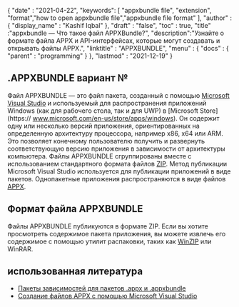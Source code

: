 {
  "date" : "2021-04-22",
  "keywords": [ "appxbundle file", "extension", "format","how to open appxbundle file","appxbundle file format" ],
  "author" : {
    "display_name" : "Kashif Iqbal"
},
  "draft" : "false",
  "toc" : true,
  "title" :"appxbundle — Что такое файл APPXBundle?",
  "description":"Узнайте о формате файла APPX и API-интерфейсах, которые могут создавать и открывать файлы APPX.",
  "linktitle" : "APPXBUNDLE",
  "menu" : {
    "docs" : {
      "parent" : "programming"
}
},
  "lastmod" : "2021-12-19"
}

## .APPXBUNDLE вариант №

Файл APPXBUNDLE — это файл пакета, созданный с помощью [Microsoft Visual Studio](https://visualstudio.microsoft.com/) и используемый для распространения приложений Windows (как для рабочего стола, так и для UWP) в [Microsoft Store](https:// www.microsoft.com/en-us/store/apps/windows). Он содержит одну или несколько версий приложения, ориентированных на определенную архитектуру процессора, например x86, x64 или ARM. Это позволяет конечному пользователю получить и развернуть соответствующую версию приложения в зависимости от архитектуры компьютера. Файлы APPXBUNDLE сгруппированы вместе с использованием стандартного формата файлов [ZIP](/ru/compression/zip/). Метод публикации Microsoft Visual Studio используется для публикации приложений в виде пакетов. Однопакетные приложения распространяются в виде файлов [APPX](/ru/programming/appx/).

## Формат файла APPXBUNDLE

Файлы APPXBUNDLE публикуются в формате ZIP. Если вы хотите просмотреть содержимое пакета приложения, вы можете извлечь его содержимое с помощью утилит распаковки, таких как [WinZIP](https://www.winzip.com/en/) или WinRAR.

## использованная литература

* [Пакеты зависимостей для пакетов .appx и .appxbundle](https://www.ibm.com/docs/en/maas360?topic=catalog-dependency-packages-appx-appxbundle-packages)
* [Создание файлов APPX с помощью Microsoft Visual Studio](https://learn.microsoft.com/en-us/windows/msix/desktop/vs-package-overview)

